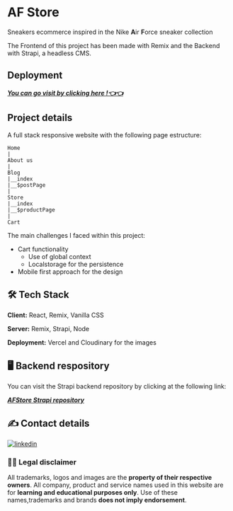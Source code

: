 
# **AF** Store

Sneakers ecommerce inspired in the Nike **A**ir **F**orce sneaker collection

The Frontend of this project has been made with Remix and the Backend with Strapi, a headless CMS.
## Deployment


 [***You can go visit by clicking here !👈👈***](https://af-store-remix.vercel.app/)

## Project details

A full stack responsive website with the following page estructure:
```
Home
|
About us
|
Blog
|__index
|__$postPage 
|
Store
|__index
|__$productPage
|
Cart
```
The main challenges I faced within this project:

* Cart functionality
    * Use of global context
    * Localstorage for the persistence
* Mobile first approach for the design

## 🛠 Tech Stack

**Client:** React, Remix, Vanilla CSS

**Server:** Remix, Strapi, Node

**Deployment:** Vercel and Cloudinary for the images

## 🖥 Backend respository
You can visit the Strapi backend repository by clicking at the following link:

[***AFStore Strapi repository***](https://github.com/BrianC9/af-store-strapi)


## ✍ Contact details
[![linkedin](https://img.shields.io/badge/linkedin-0A66C2?style=for-the-badge&logo=linkedin&logoColor=white)](https://www.linkedin.com/in/bryan-cusme/)


### 👩‍⚖️ Legal disclaimer
All trademarks, logos and images are the **property of their respective owners**. 
All company, product and service names used in this website are for **learning and educational purposes only**. 
Use of these names,trademarks and brands **does not imply endorsement**.
